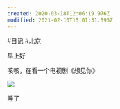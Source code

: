 ```yaml
---
created: 2020-03-18T12:06:19.976Z
modified: 2021-02-10T15:01:31.595Z
---
```

#日记 #北京
<!-- @timer "date":"Fri Feb 21 2020 09:40:09 GMT+0800 (CST)" -->

早上好

<!-- @timer "date":"Fri Feb 21 2020 13:50:34 GMT+0800 (China Standard Time)","duration":"about 4 hours" -->

咳咳，在看一个电视剧《想见你》

![](https://n.sinaimg.cn/ent/transform/250/w630h420/20200216/3792-iprtayy6398136.jpg)

<!-- @timer "date":"Fri Feb 21 2020 21:13:19 GMT+0800 (CST)" -->

睡了

